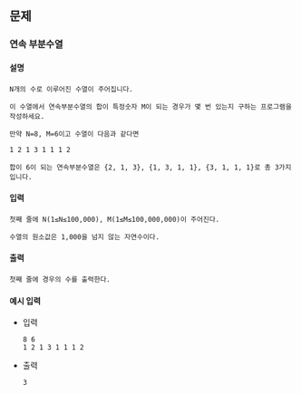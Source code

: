 ## 문제

###  연속 부분수열

#### 설명
```
N개의 수로 이루어진 수열이 주어집니다.

이 수열에서 연속부분수열의 합이 특정숫자 M이 되는 경우가 몇 번 있는지 구하는 프로그램을 작성하세요.

만약 N=8, M=6이고 수열이 다음과 같다면

1 2 1 3 1 1 1 2

합이 6이 되는 연속부분수열은 {2, 1, 3}, {1, 3, 1, 1}, {3, 1, 1, 1}로 총 3가지입니다.
```

#### 입력
```
첫째 줄에 N(1≤N≤100,000), M(1≤M≤100,000,000)이 주어진다.

수열의 원소값은 1,000을 넘지 않는 자연수이다.
```

#### 출력
```
첫째 줄에 경우의 수를 출력한다.
```

#### 예시 입력
- 입력
    ```
    8 6
    1 2 1 3 1 1 1 2
    ```
- 출력
    ```
  3    
  ```

